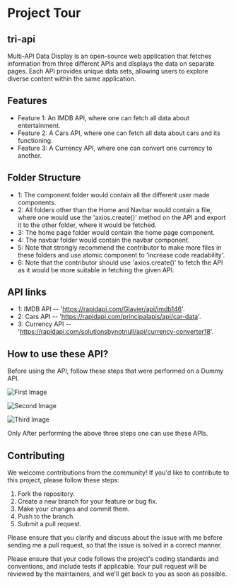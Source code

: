 # Project Tour

## tri-api

Multi-API Data Display is an open-source web application that fetches information from three different APIs and displays the data on separate pages. Each API provides unique data sets, allowing users to explore diverse content within the same application.

## Features

- Feature 1: An IMDB API, where one can fetch all data about entertainment.
- Feature 2: A Cars API, where one can fetch all data about cars and its functioning.
- Feature 3: A Currency API, where one can convert one currency to another.

## Folder Structure
- 1: The component folder would contain all the different user made components.
- 2: All folders other than the Home and Navbar would contain a file, where one would use the 'axios.create()' method on the API and export it to the other folder, where it would be fetched.
- 3: The home page folder would contain the home page component.
- 4: The navbar folder would contain the navbar component.
- 5: Note that strongly recommend the contributor to make more files in these folders and use atomic component to 'increase code readability'.
- 6: Note that the contributor should use 'axios.create()' to fetch the API as it would be more suitable in fetching the given API.

## API links
- 1: IMDB API -- 'https://rapidapi.com/Glavier/api/imdb146'.
- 2: Cars API -- 'https://rapidapi.com/principalapis/api/car-data'.
- 3: Currency API -- 'https://rapidapi.com/solutionsbynotnull/api/currency-converter18'.

## How to use these API?
 Before using the API, follow these steps that were performed on a Dummy API.

 ![First Image](First.png)

 ![Second Image](Second.png)

 ![Third Image](Third.png)

 Only After performing the above three steps one can use these APIs.

## Contributing

We welcome contributions from the community! If you'd like to contribute to this project, please follow these steps:

1. Fork the repository.
2. Create a new branch for your feature or bug fix.
3. Make your changes and commit them.
4. Push to the branch.
5. Submit a pull request.

Please ensure that you clarify and discuss about the issue with me before sending me a pull request, so that the issue is solved in a correct manner. 

Please ensure that your code follows the project's coding standards and conventions, and include tests if applicable. Your pull request will be reviewed by the maintainers, and we'll get back to you as soon as possible.

